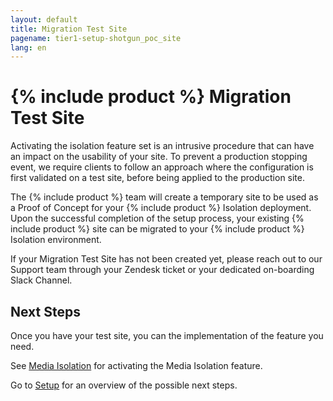 ```yaml
---
layout: default
title: Migration Test Site
pagename: tier1-setup-shotgun_poc_site
lang: en
---
```


# {% include product %} Migration Test Site

Activating the isolation feature set is an intrusive procedure that can have an impact on the usability of your site. To prevent a production stopping event, we require clients to follow an approach where the configuration is first validated on a test site, before being applied to the production site.

The {% include product %} team will create a temporary site to be used as a Proof of Concept for your {% include product %} Isolation deployment. Upon the successful completion of the setup process, your existing {% include product %} site can be migrated to your {% include product %} Isolation environment.

If your Migration Test Site has not been created yet, please reach out to our Support team through your Zendesk ticket or your dedicated on-boarding Slack Channel.

## Next Steps

Once you have your test site, you can the implementation of the feature you need.

See [Media Isolation](./s3_bucket.md) for activating the Media Isolation feature.

Go to [Setup](./setup.md) for an overview of the possible next steps.